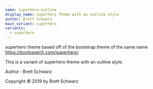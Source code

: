 ```yaml
---
name: superhero-outline
display_name: superhero Theme with an outline style
author: Brett Schwarz
main_variant: superhero
variants:
  - superhero
---
```

superhero theme based off of the bootstrap theme of the same name https://bootswatch.com/superhero/

This is a variant of superhero theme with an outline style.

Author
: Brett Schwarz

Copyright © 2019 by Brett Schwarz
